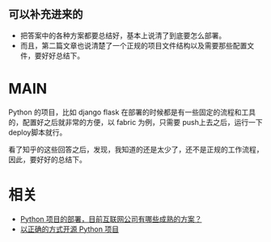 

## 可以补充进来的

- 把答案中的各种方案都要总结好，基本上说清了到底要怎么部署。
- 而且，第二篇文章也说清楚了一个正规的项目文件结构以及需要那些配置文件，要好好总结下。

# MAIN

Python 的项目，比如 django flask 在部署的时候都是有一些固定的流程和工具的，配置好之后就非常的方便，以 fabric 为例，只需要 push上去之后，运行一下 deploy脚本就行。


看了知乎的这些回答之后，发现，我知道的还是太少了，还不是正规的工作流程，因此，要好好的总结下。





# 相关

- [Python 项目的部署，目前互联网公司有哪些成熟的方案？](https://www.zhihu.com/question/38081354)
- [以正确的方式开源 Python 项目](https://www.oschina.net/translate/open-sourcing-a-Python-project-the-right-way)
